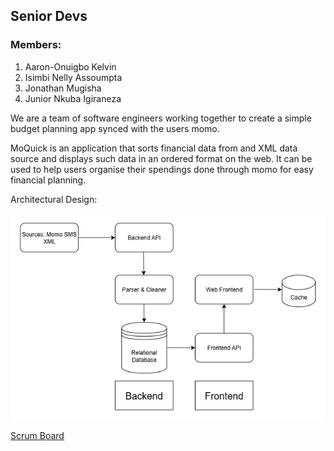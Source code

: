 ## Senior Devs
### Members:
1.    Aaron-Onuigbo Kelvin
2.    Isimbi Nelly Assoumpta
3.    Jonathan Mugisha
4.    Junior Nkuba Igiraneza

We are a team of software engineers working together to create a simple budget planning app synced with the users momo.

MoQuick is an application that sorts financial data from and XML data source and displays such data in an ordered format on the web. It can be used to help users organise their spendings done through momo for easy financial planning.

Architectural Design:

![alt text](https://github.com/KelvinAaron/MoQuick/blob/main/Architectural.png) 

[Scrum Board](https://github.com/users/KelvinAaron/projects/1/views/1)

